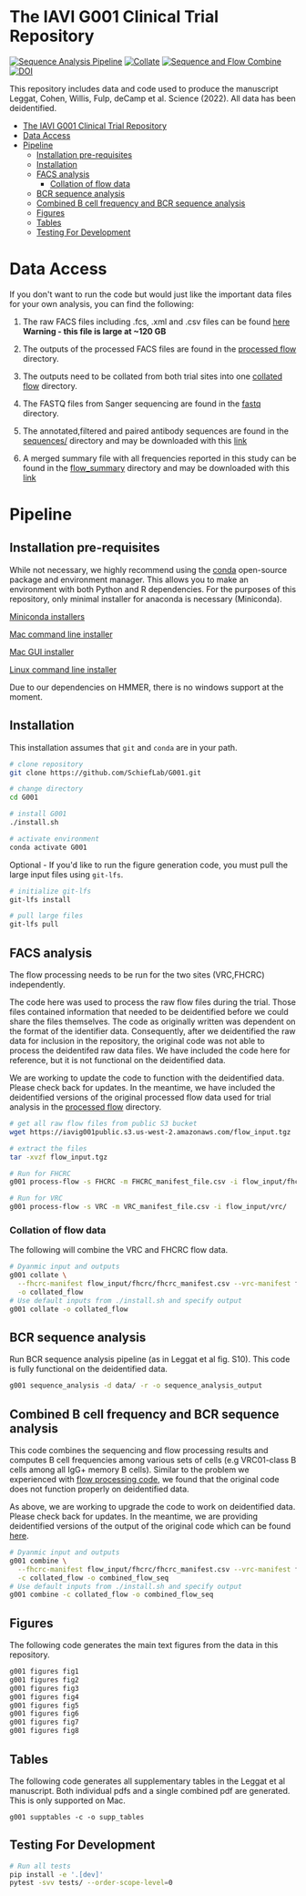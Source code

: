 # The IAVI G001 Clinical Trial Repository

[![Sequence Analysis Pipeline](https://github.com/SchiefLab/G001/workflows/Sequence%20Analysis%20Pipeline/badge.svg)](https://github.com/SchiefLab/G001/actions/workflows/integration.yml)
[![Collate](https://github.com/SchiefLab/G001/actions/workflows/name:Collate.yml/badge.svg)](https://github.com/SchiefLab/G001/actions/workflows/name:Collate.yml)
[![Sequence and Flow Combine](https://github.com/SchiefLab/G001/actions/workflows/combine.yml/badge.svg)](https://github.com/SchiefLab/G001/actions/workflows/combine.yml)
[![DOI](https://zenodo.org/badge/517925817.svg)](https://zenodo.org/badge/latestdoi/517925817)

This repository includes data and code used to produce the manuscript Leggat, Cohen, Willis, Fulp, deCamp et al. Science (2022). All data has been deidentified.

- [The IAVI G001 Clinical Trial Repository](#the-iavi-g001-clinical-trial-repository)
- [Data Access](#data-access)
- [Pipeline](#pipeline)
  - [Installation pre-requisites](#installation-pre-requisites)
  - [Installation](#installation)
  - [FACS analysis](#facs-analysis)
    - [Collation of flow data](#collation-of-flow-data)
  - [BCR sequence analysis](#bcr-sequence-analysis)
  - [Combined B cell frequency and BCR sequence analysis](#combined-b-cell-frequency-and-bcr-sequence-analysis)
  - [Figures](#figures)
  - [Tables](#tables)
  - [Testing For Development](#testing-for-development)

# Data Access

If you don't want to run the code but would just like the important data files for your own analysis, you can find the following:

1. The raw FACS files including .fcs, .xml and .csv files can be found [here](https://iavig001public.s3.us-west-2.amazonaws.com/flow_input.tgz)
   <br> **Warning - this file is large at ~120 GB**

2. The outputs of the processed FACS files are found in the [processed flow](data/flow/processed_flow/) directory.

3. The outputs need to be collated from both trial sites into one [collated flow](data/flow/collated_flow/) directory.

4. The FASTQ files from Sanger sequencing are found in the [fastq](data/sequence/fastq) directory.

5. The annotated,filtered and paired antibody sequences are found in the [sequences/](data/figures/sequences/) directory and may be downloaded with this [link](https://github.com/SchiefLab/G001/raw/main/data/figures/sequences/unblinded_sequences.csv.gz)

6. A merged summary file with all frequencies reported in this study can be found in the [flow_summary](data/figures/flow_summary) directory and may be downloaded with this [link](https://github.com/SchiefLab/G001/raw/main/data/figures/flow_summary/flow_and_sequences.csv.gz)

# Pipeline

## Installation pre-requisites

While not necessary, we highly recommend using the [conda](https://docs.conda.io/en/latest/) open-source package and environment manager. This allows you to make an environment with both Python and R dependencies. For the purposes of this repository, only minimal installer for anaconda is necessary (Miniconda).

<ins>Miniconda installers</ins>

[Mac command line installer](https://repo.anaconda.com/miniconda/Miniconda3-latest-MacOSX-x86_64.sh)

[Mac GUI installer](https://repo.anaconda.com/miniconda/Miniconda3-latest-MacOSX-x86_64.pkg)

[Linux command line installer](https://repo.anaconda.com/miniconda/Miniconda3-latest-Linux-x86_64.sh)

Due to our dependencies on HMMER, there is no windows support at the moment.

## Installation

This installation assumes that `git` and `conda` are in your path.

```bash
# clone repository
git clone https://github.com/SchiefLab/G001.git

# change directory
cd G001

# install G001
./install.sh

# activate environment
conda activate G001
```

Optional - If you'd like to run the figure generation code, you must pull the large input files using `git-lfs`.

```bash
# initialize git-lfs
git-lfs install

# pull large files
git-lfs pull
```

## FACS analysis

The flow processing needs to be run for the two sites (VRC,FHCRC) independently.

The code here was used to process the raw flow files during the trial. Those files contained information that needed to be deidentified before we could share the files themselves. The code as originally written was dependent on the format of the identifier data. Consequently, after we deidentified the raw data for inclusion in the repository, the original code was not able to process the deidentifed raw data files. We have included the code here for reference, but it is not functional on the deidentified data.

We are working to update the code to function with the deidentified data. Please check back for updates. In the meantime, we have included the deidentified versions of the original processed flow data used for trial analysis in the [processed flow](data/flow/processed_flow/) directory.

```bash
# get all raw flow files from public S3 bucket
wget https://iavig001public.s3.us-west-2.amazonaws.com/flow_input.tgz

# extract the files
tar -xvzf flow_input.tgz

# Run for FHCRC
g001 process-flow -s FHCRC -m FHCRC_manifest_file.csv -i flow_input/fhcrc/

# Run for VRC
g001 process-flow -s VRC -m VRC_manifest_file.csv -i flow_input/vrc/
```

### Collation of flow data

The following will combine the VRC and FHCRC flow data.

```bash
# Dyanmic input and outputs
g001 collate \
  --fhcrc-manifest flow_input/fhcrc/fhcrc_manifest.csv --vrc-manifest flow_input/vrc/vrc_manifest.csv -f data/flow/flow_processed_out/ \
  -o collated_flow 
# Use default inputs from ./install.sh and specify output
g001 collate -o collated_flow
```

## BCR sequence analysis

Run BCR sequence analysis pipeline (as in Leggat et al fig. S10). This code is fully functional on the deidentified data.

```bash
g001 sequence_analysis -d data/ -r -o sequence_analysis_output
```

## Combined B cell frequency and BCR sequence analysis

This code combines the sequencing and flow processing results and computes B cell frequencies among various sets of cells (e.g VRC01-class B cells among all IgG+ memory B cells). Similar to the problem we experienced with [flow processing code](#facs-analysis), we found that the original code does not function properly on deidentified data.

As above, we are working to upgrade the code to work on deidentified data. Please check back for updates. In the meantime, we are providing deidentified versions of the output of the original code which can be found [here](data/figures/flow_summary/flow_and_sequences.csv.gz).

```bash
# Dyanmic input and outputs
g001 combine \
  --fhcrc-manifest flow_input/fhcrc/fhcrc_manifest.csv --vrc-manifest flow_input/vrc/vrc_manifest.csv -s data/sequence \
  -c collated_flow -o combined_flow_seq
# Use default inputs from ./install.sh and specify output
g001 combine -c collated_flow -o combined_flow_seq
```

## Figures

The following code generates the main text figures from the data in this repository.

```bash
g001 figures fig1
g001 figures fig2
g001 figures fig3
g001 figures fig4
g001 figures fig5
g001 figures fig6
g001 figures fig7
g001 figures fig8
```

## Tables

The following code generates all supplementary tables in the Leggat et al manuscript. Both individual pdfs and a single combined pdf are generated. This is only supported on Mac.

```
g001 supptables -c -o supp_tables
```


## Testing For Development

```bash
# Run all tests
pip install -e '.[dev]'
pytest -svv tests/ --order-scope-level=0
```

